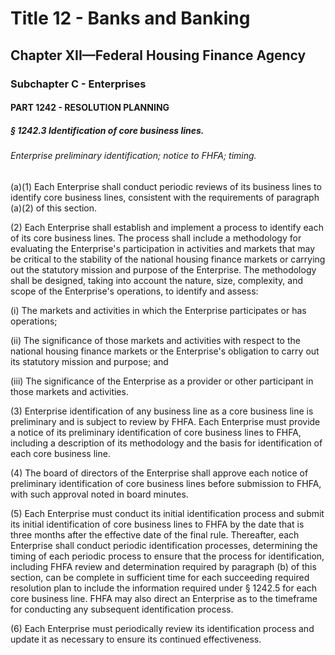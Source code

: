 
# Title 12 - Banks and Banking
## Chapter XII—Federal Housing Finance Agency
### Subchapter C - Enterprises
#### PART 1242 - RESOLUTION PLANNING
##### § 1242.3 Identification of core business lines.
###### Enterprise preliminary identification; notice to FHFA; timing.

(a)(1) Each Enterprise shall conduct periodic reviews of its business lines to identify core business lines, consistent with the requirements of paragraph (a)(2) of this section.

(2) Each Enterprise shall establish and implement a process to identify each of its core business lines. The process shall include a methodology for evaluating the Enterprise's participation in activities and markets that may be critical to the stability of the national housing finance markets or carrying out the statutory mission and purpose of the Enterprise. The methodology shall be designed, taking into account the nature, size, complexity, and scope of the Enterprise's operations, to identify and assess:

(i) The markets and activities in which the Enterprise participates or has operations;

(ii) The significance of those markets and activities with respect to the national housing finance markets or the Enterprise's obligation to carry out its statutory mission and purpose; and

(iii) The significance of the Enterprise as a provider or other participant in those markets and activities.

(3) Enterprise identification of any business line as a core business line is preliminary and is subject to review by FHFA. Each Enterprise must provide a notice of its preliminary identification of core business lines to FHFA, including a description of its methodology and the basis for identification of each core business line.

(4) The board of directors of the Enterprise shall approve each notice of preliminary identification of core business lines before submission to FHFA, with such approval noted in board minutes.

(5) Each Enterprise must conduct its initial identification process and submit its initial identification of core business lines to FHFA by the date that is three months after the effective date of the final rule. Thereafter, each Enterprise shall conduct periodic identification processes, determining the timing of each periodic process to ensure that the process for identification, including FHFA review and determination required by paragraph (b) of this section, can be complete in sufficient time for each succeeding required resolution plan to include the information required under § 1242.5 for each core business line. FHFA may also direct an Enterprise as to the timeframe for conducting any subsequent identification process.

(6) Each Enterprise must periodically review its identification process and update it as necessary to ensure its continued effectiveness.
